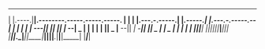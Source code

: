 
 ______        __                                  ________               __          __                 __      _______ _______ 
|      |.----.|__|.--------.-----.-----.-----.    |  |  |  |.---.-.-----.|  |_.-----.|  |.---.-.-----.--|  |    |_     _|_     _|
|   ---||   _||  ||        |__ --|  _  |     |    |  |  |  ||  _  |__ --||   _|  -__||  ||  _  |     |  _  |     _|   |_ _|   |_ 
|______||__|  |__||__|__|__|_____|_____|__|__|    |________||___._|_____||____|_____||__||___._|__|__|_____|    |_______|_______|
                                                                                                                                 
